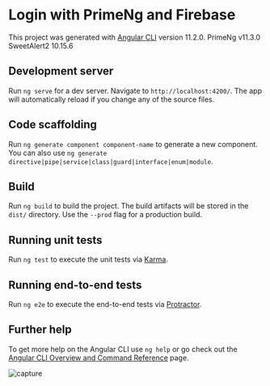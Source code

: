 # Login with PrimeNg and Firebase

This project was generated with [Angular CLI](https://github.com/angular/angular-cli) version 11.2.0.
PrimeNg v11.3.0
SweetAlert2 10.15.6

## Development server

Run `ng serve` for a dev server. Navigate to `http://localhost:4200/`. The app will automatically reload if you change any of the source files.

## Code scaffolding

Run `ng generate component component-name` to generate a new component. You can also use `ng generate directive|pipe|service|class|guard|interface|enum|module`.

## Build

Run `ng build` to build the project. The build artifacts will be stored in the `dist/` directory. Use the `--prod` flag for a production build.

## Running unit tests

Run `ng test` to execute the unit tests via [Karma](https://karma-runner.github.io).

## Running end-to-end tests

Run `ng e2e` to execute the end-to-end tests via [Protractor](http://www.protractortest.org/).

## Further help

To get more help on the Angular CLI use `ng help` or go check out the [Angular CLI Overview and Command Reference](https://angular.io/cli) page.

![capture](https://user-images.githubusercontent.com/55642712/113797806-984a9a00-9717-11eb-8ada-bb439c6a7f3c.png)
